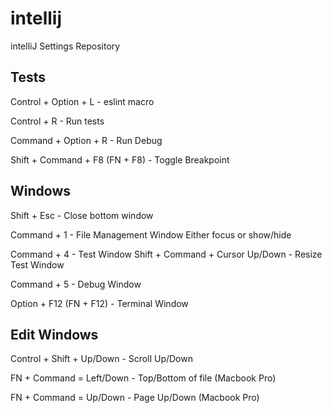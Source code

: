 # intellij
intelliJ Settings Repository

Tests
-----
Control + Option + L - eslint macro

Control + R - Run tests

Command + Option + R - Run Debug

Shift + Command + F8 (FN + F8) - Toggle Breakpoint

Windows
-------
Shift + Esc - Close bottom window

Command + 1 - File Management Window Either focus or show/hide

Command + 4 - Test Window
  Shift + Command + Cursor Up/Down - Resize Test Window
  
Command + 5 - Debug Window

Option + F12 (FN + F12) - Terminal Window

Edit Windows
------------
Control + Shift + Up/Down - Scroll Up/Down

FN + Command = Left/Down - Top/Bottom of file (Macbook Pro)

FN + Command = Up/Down - Page Up/Down (Macbook Pro)
